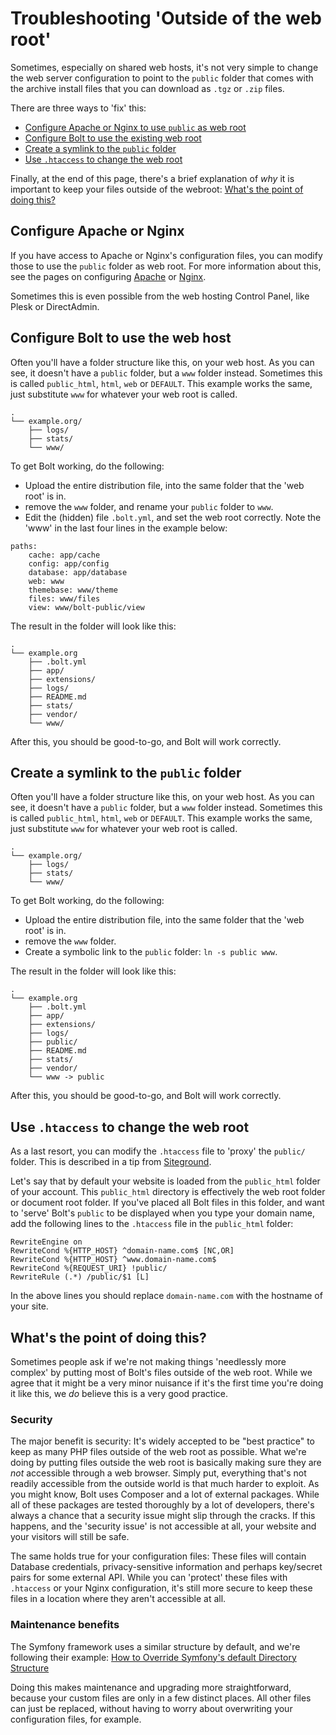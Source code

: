 Troubleshooting 'Outside of the web root'
========================================

Sometimes, especially on shared web hosts, it's not very simple to change the
web server configuration to point to the `public` folder that comes with the
archive install files that you can download as `.tgz` or `.zip` files.

There are three ways to 'fix' this:

 - [Configure Apache or Nginx to use `public` as web root][1]
 - [Configure Bolt to use the existing web root][2]
 - [Create a symlink to the `public` folder][3]
 - [Use `.htaccess` to change the web root][4]

Finally, at the end of this page, there's a brief explanation of _why_ it is 
important to keep your files outside of the webroot: 
[What's the point of doing this?][5]

Configure Apache or Nginx
-------------------------

If you have access to Apache or Nginx's configuration files, you can modify
those to use the `public` folder as web root. For more information about this,
see the pages on configuring [Apache][apache] or [Nginx][nginx].

Sometimes this is even possible from the web hosting Control Panel, like Plesk or
DirectAdmin.

Configure Bolt to use the web host
---------------------------------

Often you'll have a folder structure like this, on your web host. As you can see,
it doesn't have a `public` folder, but a `www` folder instead. Sometimes this is
called `public_html`, `html`, `web` or `DEFAULT`. This example works the same,
just substitute `www` for whatever your web root is called.

```
.
└── example.org/
    ├── logs/
    ├── stats/
    └── www/
```

To get Bolt working, do the following:
 - Upload the entire distribution file, into the same folder that the 'web root'
   is in.
 - remove the `www` folder, and rename your `public` folder to `www`.
 - Edit the (hidden) file `.bolt.yml`, and set the web root correctly. Note the
   'www' in the last four lines in the example below:

```
paths:
    cache: app/cache
    config: app/config
    database: app/database
    web: www
    themebase: www/theme
    files: www/files
    view: www/bolt-public/view
```

The result in the folder will look like this:

```
.
└── example.org
    ├── .bolt.yml
    ├── app/
    ├── extensions/
    ├── logs/
    ├── README.md
    ├── stats/
    ├── vendor/
    └── www/
```

After this, you should be good-to-go, and Bolt will work correctly.


Create a symlink to the `public` folder
---------------------------------------

Often you'll have a folder structure like this, on your web host. As you can see,
it doesn't have a `public` folder, but a `www` folder instead. Sometimes this is
called `public_html`, `html`, `web` or `DEFAULT`. This example works the same,
just substitute `www` for whatever your web root is called.

```
.
└── example.org/
    ├── logs/
    ├── stats/
    └── www/
```

To get Bolt working, do the following:

 - Upload the entire distribution file, into the same folder that the 'web root'
   is in.
 - remove the `www` folder.
 - Create a symbolic link to the `public` folder: `ln -s public www`.

The result in the folder will look like this:

```
.
└── example.org
    ├── .bolt.yml
    ├── app/
    ├── extensions/
    ├── logs/
    ├── public/
    ├── README.md
    ├── stats/
    ├── vendor/
    └── www -> public
```

After this, you should be good-to-go, and Bolt will work correctly.


Use `.htaccess` to change the web root
------------------------------------

As a last resort, you can modify the `.htaccess` file to 'proxy' the `public/`
folder. This is described in a tip from [Siteground][sg].

Let's say that by default your website is loaded from the `public_html` folder
of your account. This `public_html` directory is effectively the web root
folder or document root folder. If you've placed all Bolt files in this folder,
and want to 'serve' Bolt's `public` to be displayed when you type your domain
name, add the following lines to the `.htaccess` file in the `public_html`
folder:

```
RewriteEngine on
RewriteCond %{HTTP_HOST} ^domain-name.com$ [NC,OR]
RewriteCond %{HTTP_HOST} ^www.domain-name.com$
RewriteCond %{REQUEST_URI} !public/
RewriteRule (.*) /public/$1 [L]
```

In the above lines you should replace `domain-name.com` with the hostname of
your site.


What's the point of doing this?
-------------------------------

Sometimes people ask if we're not making things 'needlessly more complex' by
putting most of Bolt's files outside of the web root. While we agree that it
might be a very minor nuisance if it's the first time you're doing it like this,
we _do_ believe this is a very good practice.

### Security

The major benefit is security: It's widely accepted to be "best
practice" to keep as many PHP files outside of the web root as possible. What
we're doing by putting files outside the web root is basically making sure they
are *not* accessible through a web browser. Simply put, everything that's not
readily accessible from the outside world is that much harder to exploit. As you
might know, Bolt uses Composer and a lot of external packages. While all of
these packages are tested thoroughly by a lot of developers, there's always a
chance that a security issue might slip through the cracks. If this happens, and
the 'security issue' is not accessible at all, your website and your visitors
will still be safe.

The same holds true for your configuration files: These files will contain
Database credentials, privacy-sensitive information and perhaps key/secret pairs
for some external API. While you can 'protect' these files with `.htaccess` or
your Nginx configuration, it's still more secure to keep these files in a
location where they aren't accessible at all.

### Maintenance benefits

The Symfony framework uses a similar structure by default, and
we're following their example: [How to Override Symfony's default Directory
Structure][sfdir]

Doing this makes maintenance and upgrading more straightforward, because your
custom files are only in a few distinct places. All other files can just be
replaced, without having to worry about overwriting your configuration files,
for example.

[sfdir]: http://symfony.com/doc/current/cookbook/configuration/override_dir_structure.html
[apache]: ../configuration/web-server-apache
[nginx]: ../configuration/web-server-nginx
[1]: #configure-apache-or-nginx
[2]: #configure-bolt-to-use-the-web-host
[3]: #create-a-symlink-to-the-code-public-code-folder
[4]: #use-htaccess-to-change-the-web-root
[5]: #what-s-the-point-of-doing-this
[sg]: https://www.siteground.com/kb/how_to_change_my_document_root_folder_using_an_htaccess_file/
